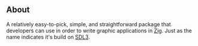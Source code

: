 ## About
A relatively easy-to-pick, simple, and straightforward package that developers can use in order to write graphic applications in [Zig](https://ziglang.org/). Just as the name indicates it's build on [SDL3](https://www.libsdl.org/).
